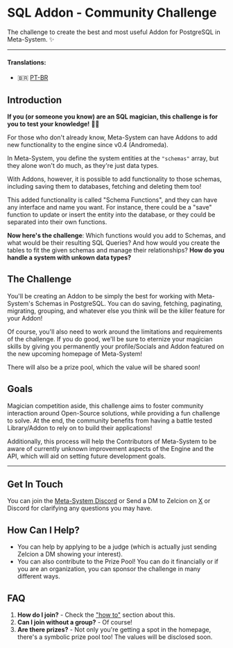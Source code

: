 # SQL Addon - Community Challenge
The challenge to create the best and most useful Addon for PostgreSQL in Meta-System. ✨

-------

#### Translations:
- 🇧🇷 [PT-BR](./localizations/pt-br/README.md)

## Introduction
**If you (or someone you know) are an SQL magician, this challenge is for you to test your knowledge!** 🧙‍♂️

For those who don't already know, Meta-System can have Addons to add new functionality to the engine since v0.4 (Andromeda).

In Meta-System, you define the system entities at the `"schemas"` array, but they alone won't do much, as they're just data types.

With Addons, however, it is possible to add functionality to those schemas, including saving them to databases, fetching and deleting them too!

This added functionality is called "Schema Functions", and they can have any interface and name you want. For instance, there could be a  "save" function to update or insert the entity into the database, or they could be separated into their own functions.

**Now here's the challenge**: Which functions would you add to Schemas, and what would be their resulting SQL Queries? And how would you create the tables to fit the given schemas and manage their relationships? **How do you handle a system with unkown data types?**

## The Challenge

You'll be creating an Addon to be simply the best for working with Meta-System's Schemas in PostgreSQL. You can do saving, fetching, paginating, migrating, grouping, and whatever else you think will be the killer feature for your Addon!

Of course, you'll also need to work around the limitations and requirements of the challenge. If you do good, we'll be sure to eternize your magician skills by giving you permanently your profile/Socials and Addon featured on the new upcoming homepage of Meta-System!

There will also be a prize pool, which the value will be shared soon!

## Goals

Magician competition aside, this challenge aims to foster community interaction around Open-Source solutions, while providing a fun challenge to solve. At the end, the community benefits from having a battle tested Library/Addon to rely on to build their applications!

Additionally, this process will help the Contributors of Meta-System to be aware of currently unknown improvement aspects of the Engine and the API, which will aid on setting future development goals.

----
## Get In Touch
You can join the [Meta-System Discord](https://discord.gg/ndGsnbTW7V) or Send a DM to Zelcion on [X](https://twitter.com/ZelcionV) or Discord for clarifying any questions you may have.


## How Can I Help?

- You can help by applying to be a judge (which is actually just sending Zelcion a DM showing your interest).
- You can also contribute to the Prize Pool! You can do it financially or if you are an organization, you can sponsor the challenge in many different ways. 

## FAQ
1. **How do I join?** - Check the ["how to"](./HOW-TO.md) section about this.
2. **Can I join without a group?** - Of course!
3. **Are there prizes?** - Not only you're getting a spot in the homepage, there's a symbolic prize pool too! The values will be disclosed soon.

